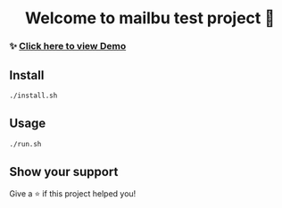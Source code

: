 <h1 align="center">Welcome to mailbu test project 👋</h1>
<p>
</p>

### ✨ [Click here to view Demo](https://mailbu-test-proj.web.app)

## Install

```sh
./install.sh
```

## Usage

```sh
./run.sh
```

## Show your support

Give a ⭐️ if this project helped you!
